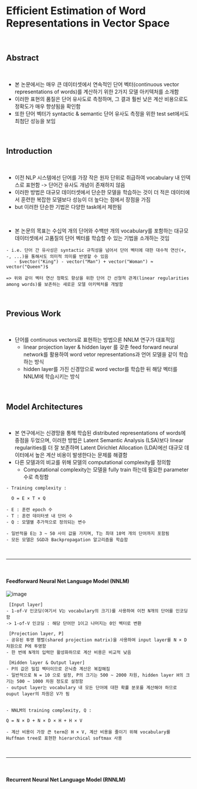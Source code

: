 # Efficient Estimation of Word Representations in Vector Space

<br>

## Abstract

<br>

- 본 논문에서는 매우 큰 데이터셋에서 연속적인 단어 벡터(continuous vector representations of words)를 계산하기 위한 2가지 모델 아키텍처를 소개함
- 이러한 표현의 품질은 단어 유사도로 측정하며, 그 결과 훨씬 낮은 계산 비용으로도 정확도가 매우 향샹됨을 확인함
- 또한 단어 벡터가 syntactic & semantic 단어 유사도 측정을 위한 test set에서도 최첨단 성능을 보임

<br>

## Introduction

<br>

- 이전 NLP 시스템에선 단어를 가장 작은 원자 단위로 취급하여 vocabulary 내 인덱스로 표현함 -> 단어간 유사도 개념이 존재하지 않음
- 이러한 방법은 대규모 데이터셋에서 단순한 모델을 학습하는 것이 더 적은 데이터에서 훈련한 복잡한 모델보다 성능이 더 높다는 점에서 장점을 가짐
- but 이러한 단순한 기법은 다양한 task에서 제한됨

<br>

- 본 논문의 목표는 수십억 개의 단어와 수백만 개의 vocabulary를 포함하는 대규모 데이터셋에서 고품질의 단어 벡터를 학습할 수 있는 기법을 소개하는 것임
```
- i.e. 단어 간 유사성은 syntactic 규칙성을 넘어서 단어 벡터에 대한 대수적 연산(+, -, ...)을 통해서도 의미적 의미를 반영할 수 있음
   - $vector("King") - vector("Man") + vector("Woman") ≈ vector("Queen")$

=> 위와 같이 벡터 연산 정확도 향상을 위한 단어 간 선형적 관계(linear regularities among words)를 보존하는 새로운 모델 아키텍처를 개발함
```

<br>

##  Previous Work

<br>

- 단어를 continuous vectors로 표현하는 방법으론 NNLM 연구가 대표적임
  - linear projection layer & hidden layer 를 갖춘 feed forward neural network를 활용하여 word vetor representations과 언어 모델을 같이 학습하는 방식
  - hidden layer를 가진 신경망으로 word vector를 학습한 뒤 해당 벡터를 NNLM에 학습시키는 방식

<br>

##  Model Architectures

<br>

- 본 연구에서는 신경망을 통해 학습된 distributed representations of words에 중점을 두었으며, 이러한 방법은 Latent Semantic Analysis (LSA)보다 linear regularities를 더 잘 보존하며 Latent Dirichlet Allocation (LDA)에선 대규모 데이터에서 높은 계산 비용이 발생한다는 문제를 해결함
- 다른 모델과의 비교를 위해 모델의 computational complexity를 정의함
  - Computational complexity는 모델을 fully train 하는데 필요한 parameter 수로 측정함

```
- Training complexity :

  O = E × T × Q

- E : 훈련 epoch 수
- T : 훈련 데이터셋 내 단어 수
- Q : 모델별 추가적으로 정의되는 변수

- 일반적을 E는 3 ~ 50 사이 값을 가지며, T는 최대 10억 개의 단어까지 포함됨
- 모든 모델은 SGD과 Backpropagation 알고리즘을 학습함
```

<br>

---

<br>

####  Feedforward Neural Net Language Model (NNLM)

![image](https://github.com/user-attachments/assets/db5acdcc-8f55-40b3-954f-7fea6abc6cd0)


```
 [Input layer]
- 1-of-V 인코딩(여기서 V는 vocabulary의 크기)를 사용하여 이전 N개의 단어를 인코딩함
-> 1-of-V 인코딩 : 해당 단어만 1이고 나머지는 0인 벡터로 변환

 [Projection layer, P]
- 공유된 투영 행렬(shared projection matrix)을 사용하여 input layer를 N × D 차원으로 P에 투영함
- 한 번에 N개의 입력만 활성화하므로 계산 비용은 비교적 낮음

 [Hidden layer & Output layer]
- P의 값은 밀집 벡터이므로 은닉층 계산은 복잡해짐
- 일반적으로 N = 10 으로 설정, P의 크기는 500 ~ 2000 차원, hidden layer H의 크기는 500 ~ 1000 차원 정도로 설정함
- output layer는 vocabulary 내 모든 단어에 대한 확률 분포를 계산해야 하므로 ouput layer의 차원은 V가 됨


- NNLM의 training complexity, Q :

Q = N × D + N × D × H + H × V

- 계산 비용이 가장 큰 term은 H × V, 계산 비용을 줄이기 위해 vocabulary를 Huffman tree로 표현한 hierarchical softmax 사용
```

<br>

---

<br>

####  Recurrent Neural Net Language Model (RNNLM)

